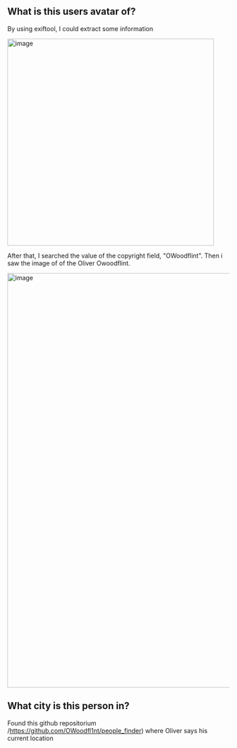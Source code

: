 

## What is this users avatar of?

By using exiftool, I could extract some information

<img width="468" alt="image" src="https://user-images.githubusercontent.com/25660910/131184885-89dec78c-bf34-469c-8874-d2d2a635c7cd.png">

After that, I searched the value of the copyright field, "OWoodflint". Then i saw the image of of the Oliver Owoodflint.

<img width="937" alt="image" src="https://user-images.githubusercontent.com/25660910/131184737-ece46542-3cc2-4eda-a7ff-e67b8de7252e.png">


## What city is this person in?

Found this github repositorium /https://github.com/OWoodfl1nt/people_finder) where Oliver says his current location

